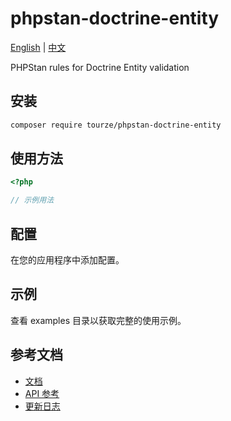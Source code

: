 # phpstan-doctrine-entity

[English](README.md) | [中文](README.zh-CN.md)

PHPStan rules for Doctrine Entity validation

## 安装

```bash
composer require tourze/phpstan-doctrine-entity
```

## 使用方法

```php
<?php

// 示例用法
```

## 配置

在您的应用程序中添加配置。

## 示例

查看 examples 目录以获取完整的使用示例。

## 参考文档

- [文档](docs/)
- [API 参考](docs/api.md)
- [更新日志](CHANGELOG.md)
